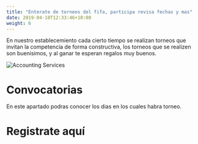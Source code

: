 ```yaml
---
title: "Enterate de torneos del fifa, participa revisa fechas y mas"
date: 2019-04-18T12:33:46+10:00
weight: 6
---
```


En nuestro establecemiento cada cierto tiempo se realizan torneos que invitan la competencia de forma constructiva, los torneos que se realizen son buenisimos, y al ganar te esperan regalos muy buenos.  

![Accounting Services](/images/austin-distel-nGc5RT2HmF0-unsplash.jpg)

# Convocatorias

En este apartado podras conocer los dias en los cuales habra torneo. 

# Registrate aquí
